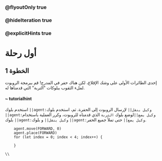 ### @flyoutOnly true
### @hideIteration true
### @explicitHints true

# أول رحلة

## الخطوة 1
إحدى الطائرات الأولى على وشك الإقلاع، لكن هناك حفر في المدرج! قم ببرمجة الروبوت لملء الثقوب ببلوكات "التربة" التي قدمناها له.
#### ~ tutorialhint  
استخدم بلوك ``||agent:وكيل ينقل||`` لإرسال الروبوت إلى الحفرة. ثم، استخدم بلوك ``||agent:وكيل يضع||``لوضع بلوك `التربة` الذي قدمناه للروبوت، وكرر العملية باستخدام بلوك ``||agent:وكيل ينقل||`` و بلوك ``||agent:وكيل يضع||`` حتى تملأ جميع الحفر.

```ghost
    agent.move(FORWARD, 0)
    agent.place(FORWARD)
    for (let index = 0; index < 4; index++) {
    	
    }
```
```template
\\
```
```package
```